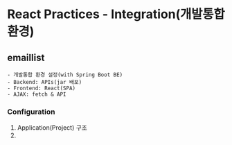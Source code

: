 # React Practices - Integration(개발통합환경)
## emaillist
    - 개발통합 환경 설정(with Spring Boot BE)
    - Backend: APIs(jar 배포)
    - Frontend: React(SPA)
    - AJAX: fetch & API
  
### Configuration
1. Application(Project) 구조
2. 